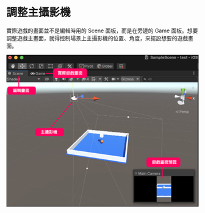 # 調整主攝影機

實際遊戲的畫面並不是編輯時用的 Scene 面板，而是在旁邊的 Game 面板。想要調整遊戲主畫面，就得控制場景上主攝影機的位置、角度，來擺設想要的遊戲畫面。

![play-view](./play-view.png)